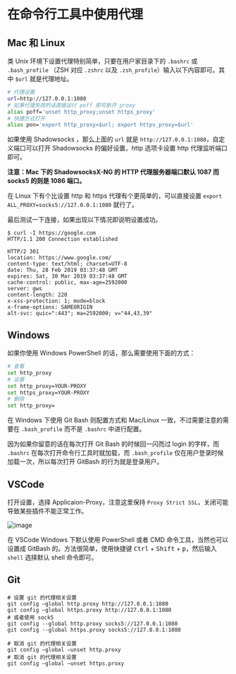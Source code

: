 # 在命令行工具中使用代理

## Mac 和 Linux

类 Unix 环境下设置代理特别简单，只要在用户家目录下的 `.bashrc` 或 `.bash_profile` （ZSH 对应 `.zshrc` 以及 `.zsh_profile`）输入以下内容即可。其中 `$url` 就是代理地址。

```bash
# 代理设置
url=http://127.0.0.1:1080
# 如果代理失效的话直接运行 poff 即可断开 proxy
alias poff='unset http_proxy;unset https_proxy'
# 快捷方式打开
alias pon='export http_proxy=$url; export https_proxy=$url'
```

如果使用 Shadowsocks ，那么上面的 `url` 就是 `http://127.0.0.1:1080`，自定义端口可以打开 Shadowsocks 的偏好设置，http 选项卡设置 http 代理监听端口即可。

**注意：Mac 下的 ShadowsocksX-NG 的 HTTP 代理服务器端口默认 1087 而 socks5 的则是 1086 端口。**

在 Linux 下有个比设置 http 和 https 代理有个更简单的，可以直接设置 `export ALL_PROXY=socks5://127.0.0.1:1080` 就行了。

最后测试一下连接，如果出现以下情况即说明设置成功。

```console
$ curl -I https://google.com
HTTP/1.1 200 Connection established

HTTP/2 301
location: https://www.google.com/
content-type: text/html; charset=UTF-8
date: Thu, 28 Feb 2019 03:37:48 GMT
expires: Sat, 30 Mar 2019 03:37:48 GMT
cache-control: public, max-age=2592000
server: gws
content-length: 220
x-xss-protection: 1; mode=block
x-frame-options: SAMEORIGIN
alt-svc: quic=":443"; ma=2592000; v="44,43,39"
```

## Windows

如果你使用 Windows PowerShell 的话，那么需要使用下面的方式：

```bash
# 查看
set http_proxy
# 设置
set http_proxy=YOUR-PROXY
set https_proxy=YOUR-PROXY
# 删除
set http_proxy=
```

在 Windows 下使用 Git Bash 则配置方式和 Mac/Linux 一致，不过需要注意的需要在 `.bash_profile` 而不是 `.bashrc` 中进行配置。

因为如果你留意的话在每次打开 Git Bash 的时候回一闪而过 login 的字样，而 `.bashrc` 在每次打开命令行工具时就加载，而 `.bash_profile` 仅在用户登录时候加载一次，所以每次打开 GitBash 的行为就是登录用户。

## VSCode

打开设置，选择 Applicaion-Proxy，注意这里保持 `Proxy Strict SSL`，关闭可能导致某些插件不能正常工作。

![image](https://user-images.githubusercontent.com/24730006/54330200-c2702180-464f-11e9-8a67-ad117e2ea0fb.png)

在 VSCode Windows 下默认使用 PowerShell 或者 CMD 命令工具，当然也可以设置成 GitBash 的。方法很简单，使用快捷键 <kbd>Ctrl</kbd> + <kbd>Shift</kbd> + <kbd>p</kbd>，然后输入 `shell` 选择默认 shell 命令即可。

## Git

```
# 设置 git 的代理相关设置
git config –global http.proxy http://127.0.0.1:1080
git config –global https.proxy http://127.0.0.1:1080
# 或者使用 sock5
git config --global http.proxy socks5://127.0.0.1:1080
git config --global https.proxy socks5://127.0.0.1:1080

# 取消 git 的代理相关设置
git config –global –unset http.proxy
# 取消 git 的代理相关设置
git config –global –unset https.proxy
```


